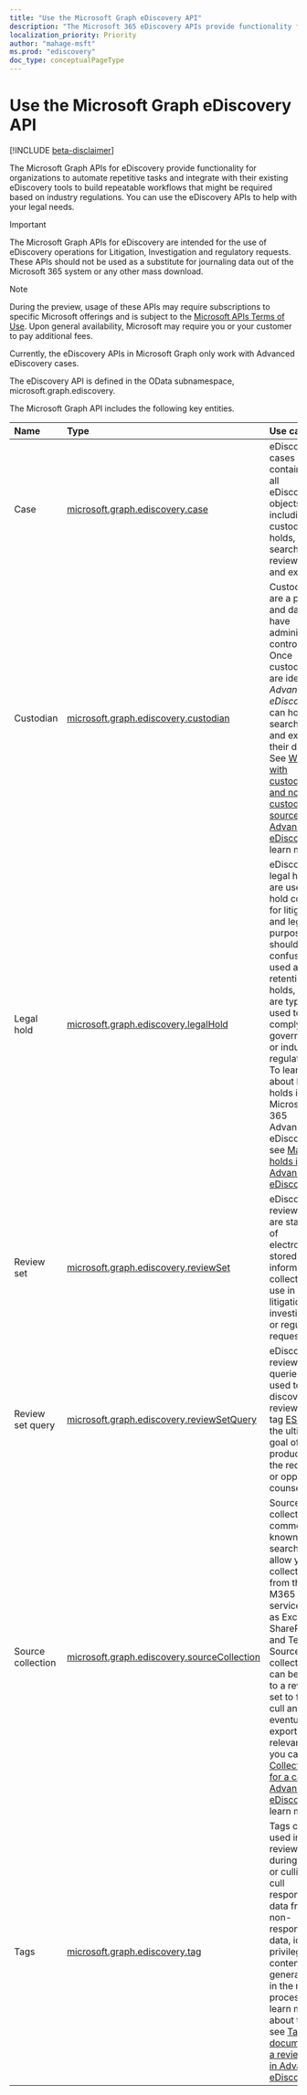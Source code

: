 ```yaml
---
title: "Use the Microsoft Graph eDiscovery API"
description: "The Microsoft 365 eDiscovery APIs provide functionality for organizations to automate repetitive tasks and integrate with their existing eDiscovery tools to build a repeatable workflows that might be required based on industry regulations. You can use the eDiscovery APIs to help with your legal needs."
localization_priority: Priority
author: "mahage-msft"
ms.prod: "ediscovery"
doc_type: conceptualPageType
---
```


# Use the Microsoft Graph eDiscovery API

[!INCLUDE [beta-disclaimer](../../includes/beta-disclaimer.md)]

The Microsoft Graph APIs for eDiscovery provide functionality for organizations to automate repetitive tasks and integrate with their existing eDiscovery tools to build repeatable workflows that might be required based on industry regulations. You can use the eDiscovery APIs to help with your legal needs.

> [!IMPORTANT]
> The Microsoft Graph APIs for eDiscovery are intended for the use of eDiscovery operations for Litigation, Investigation and regulatory requests. These APIs should not be used as a substitute for journaling data out of the Microsoft 365 system or any other mass download.

> [!NOTE]
> During the preview, usage of these APIs may require subscriptions to specific Microsoft offerings and is subject to the [Microsoft APIs Terms of Use](/legal/microsoft-apis/terms-of-use?context=graph%252fcontext).  Upon general availability, Microsoft may require you or your customer to pay additional fees.
>
> Currently, the eDiscovery APIs in Microsoft Graph only work with Advanced eDiscovery cases.

The eDiscovery API is defined in the OData subnamespace, microsoft.graph.ediscovery.

The Microsoft Graph API includes the following key entities.

| Name | Type       | Use case |
|:-|:-|:-|
| Case | [microsoft.graph.ediscovery.case](ediscovery-case.md) | eDiscovery cases are the container for all eDiscovery objects including custodians, holds, searches, review set and exports. |
| Custodian | [microsoft.graph.ediscovery.custodian](ediscovery-custodian.md) | Custodians are a person and data they have administrative control over. Once custodians are identified, *Advanced eDiscovery* can hold, search, cull and export their data. See [Work with custodians and non-custodial data sources in Advanced eDiscovery](https://docs.microsoft.com/microsoft-365/compliance/managing-custodians) to learn more.|
| Legal hold | [microsoft.graph.ediscovery.legalHold](ediscovery-legalhold.md) | eDiscovery legal holds are used to hold content for litigation and legal purposes and should not be confused or used as retention holds, which are typically used to comply with government or industry regulations. To learn more about legal holds in Microsoft 365 Advanced eDiscovery, see [Manage holds in Advanced eDiscovery](https://docs.microsoft.com/microsoft-365/compliance/managing-holds).|
| Review set| [microsoft.graph.ediscovery.reviewSet](ediscovery-reviewset.md) | eDiscovery review sets are static set of electronically stored information collected for use in a litigation, investigation or regulatory request. |
| Review set query | [microsoft.graph.ediscovery.reviewSetQuery](ediscovery-reviewsetquery.md) | eDiscovery review set queries are used to discover, cull, review and tag [ESI](https://en.wikipedia.org/wiki/Electronically_stored_information_(Federal_Rules_of_Civil_Procedure)) with the ultimate goal of production to the requestor or opposing counsel.|
| Source collection| [microsoft.graph.ediscovery.sourceCollection](ediscovery-sourcecollection.md)| Source collections, commonly known as searches, allow you to collect data from the M365 live services such as Exchange, SharePoint, and Teams. Source collections can be added to a review set to further cull and eventually export data relevant to you case. See [Collect data for a case in Advanced eDiscovery](https://docs.microsoft.com/microsoft-365/compliance/collecting-data-for-ediscovery) to learn more.|
| Tags | [microsoft.graph.ediscovery.tag](ediscovery-tag.md) | Tags can be used in a review set during review or culling to cull responsive data from non-responsive data, identify privileged content or generally aid in the review process.  To learn more about tags, see [Tag documents in a review set in Advanced eDiscovery](https://docs.microsoft.com/microsoft-365/compliance/tagging-documents).|
